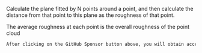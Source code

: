 Calculate the plane fitted by N points around a point, and then calculate the distance from that point to this plane as the roughness of that point.

The average roughness at each point is the overall roughness of the point cloud

  ```python  
After clicking on the GitHub Sponsor button above, you will obtain access permissions to my private code repository ( https://github.com/slowlon/my_code_bar ) to view this blog code. By searching the code number of this blog, you can find the code you need, code number is: 2024020309574618420
  ```  
